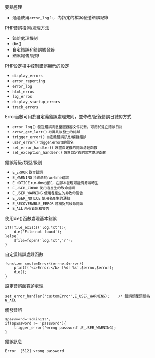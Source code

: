 要點整理
- 通過使用`error_log()`，向指定的檔案發送錯誤記錄

PHP錯誤檢測/處理方法
* 錯誤處理機制
* die()
* 自定錯誤和錯誤觸發器
* 錯誤報告/記錄

PHP設定檔中控制錯誤顯示的設定
* `display_errors`
* `error_reporting`
* `error_log`
* `html_erros`
* `log_erros`
* `display_startup_errors`
* `track_errors`

Error函數可用於自定義錯誤處理規則，並修改/記錄錯誤日誌的方式
* `error_log()` <small>發送錯誤訊息至服務器文件記錄，可用於建立錯誤日誌</small>
* `error_get_last()` <small>取得最後發生的錯誤</small>
* `trigger_error()` <small>自定義錯誤訊息/觸發錯誤</small>
* `user_error()` <small>trigger_error()的別名</small>
* `set_error_handler()` <small>設置自定義的錯誤處理函數</small>
* `set_exception_handler()` <small>設置自定義的異常處理函數</small>

錯誤等級/類型/級別
* `E_ERROR` <small>致命錯誤</small>
* `E_WARNING`  <small>非致命的run-time錯誤</small>
* `E_NOTICE` <small>run-time通知，在腳本發現可能有錯誤時生</small>
* `E_USER_ERROR` <small>使用者產生的致命錯誤</small>
* `E_USER_WARNING` <small>使用者產生的非致命警告</small>
* `E_USER_NOTICE` <small>使用者產生的通知</small>
* `E_RECOVERABLE_ERROR` <small>可補捉的致命錯誤</small>
* `E_ALL` <small>所有錯誤和警告</small>

使用die()函數處理基本錯誤
```
if(!file_exists('log.txt')){
	die('File not found');
}else{
	$file=fopen('log.txt','r');
}
```

自定義錯誤處理函數
```
function customError($errno,$error){
	printf('<b>Error:</b> [%d] %s',$errno,$error);
	die();
}
```

設定錯誤函數的處理
```
set_error_handler('customError',E_USER_WARNING);	// 錯誤類型預設為E_ALL
```

觸發錯誤
```
$password='admin123';
if($password != 'password'){
	trigger_error('wrong password',E_USER_WARNING);
}
```

錯誤訊息
```
Error: [512] wrong password
```
